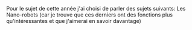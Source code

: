 Pour le sujet de cette année j'ai choisi de parler des sujets suivants:
Les Nano-robots (car je trouve que ces derniers ont des fonctions plus qu'intéressantes et que j'aimerai en savoir davantage)

